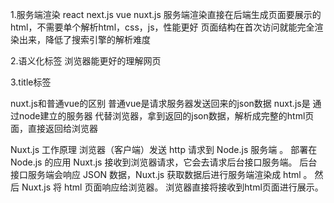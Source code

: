 1.服务端渲染
    react next.js
    vue nuxt.js
    服务端渲染直接在后端生成页面要展示的 html，不需要单个解析html，css，js，性能更好
    页面结构在首次访问就能完全渲染出来，降低了搜索引擎的解析难度

2.语义化标签
    浏览器能更好的理解网页

3.title标签


nuxt.js和普通vue的区别
    普通vue是请求服务器发送回来的json数据
    nuxt.js是 通过node建立的服务器 代替浏览器，拿到返回的json数据，解析成完整的html页面，直接返回给浏览器

Nuxt.js 工作原理
    浏览器（客户端）发送 http 请求到 Node.js 服务端 。
    部署在 Node.js 的应用 Nuxt.js 接收到浏览器请求，它会去请求后台接口服务端。
    后台接口服务端会响应 JSON 数据，Nuxt.js 获取数据后进行服务端渲染成 html 。
    然后 Nuxt.js 将 html 页面响应给浏览器。
    浏览器直接将接收到html页面进行展示。